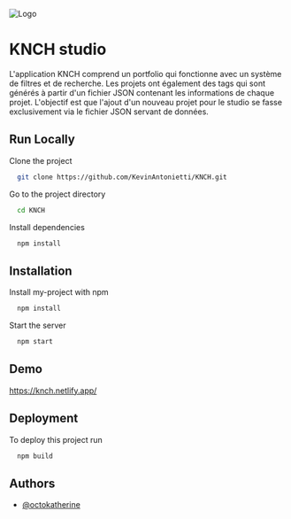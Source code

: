 
![Logo](https://image.noelshack.com/fichiers/2023/10/4/1678355354-logo.png)


# KNCH studio

L'application KNCH comprend un portfolio qui fonctionne avec un système de filtres et de recherche. Les projets ont également des tags qui sont générés à partir d'un fichier JSON contenant les informations de chaque projet. L'objectif est que l'ajout d'un nouveau projet pour le studio se fasse exclusivement via le fichier JSON servant de données.


## Run Locally

Clone the project

```bash
  git clone https://github.com/KevinAntonietti/KNCH.git
```

Go to the project directory

```bash
  cd KNCH
```

Install dependencies

```bash
  npm install
```


## Installation

Install my-project with npm

```bash
  npm install
```

Start the server

```bash
  npm start
```
## Demo

https://knch.netlify.app/


## Deployment

To deploy this project run

```bash
  npm build
```


## Authors

- [@octokatherine](https://www.github.com/octokatherine)

